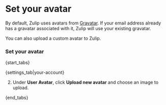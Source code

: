 # Set your avatar

By default, Zulip uses avatars from [Gravatar](https://en.gravatar.com/).
If your email address already has a gravatar associated with it, Zulip will
use your existing gravatar.

You can also upload a custom avatar to Zulip.

### Set your avatar

{start_tabs}

{settings_tab|your-account}

2. Under **User Avatar**, click **Upload new avatar** and choose an image to upload.

{end_tabs}
